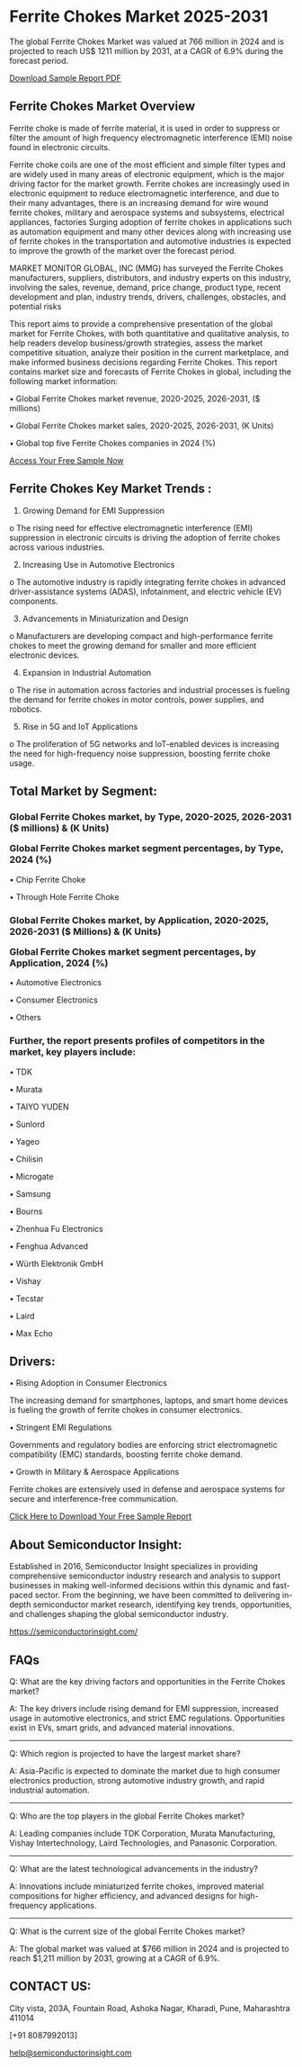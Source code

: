 <h1>Ferrite Chokes Market 2025-2031</h1>

The global Ferrite Chokes Market was valued at 766 million in 2024 and is projected to reach US$ 1211 million by 2031, at a CAGR of 6.9% during the forecast period.

[Download Sample Report PDF
](https://semiconductorinsight.com/download-sample-report/?product_id=88373)

<h2>Ferrite Chokes Market Overview</h2>

Ferrite choke is made of ferrite material, it is used in order to suppress or filter the amount of high frequency electromagnetic interference (EMI) noise found in electronic circuits.

Ferrite choke coils are one of the most efficient and simple filter types and are widely used in many areas of electronic equipment, which is the major driving factor for the market growth. Ferrite chokes are increasingly used in electronic equipment to reduce electromagnetic interference, and due to their many advantages, there is an increasing demand for wire wound ferrite chokes, military and aerospace systems and subsystems, electrical appliances, factories Surging adoption of ferrite chokes in applications such as automation equipment and many other devices along with increasing use of ferrite chokes in the transportation and automotive industries is expected to improve the growth of the market over the forecast period.

MARKET MONITOR GLOBAL, INC (MMG) has surveyed the Ferrite Chokes manufacturers, suppliers, distributors, and industry experts on this industry, involving the sales, revenue, demand, price change, product type, recent development and plan, industry trends, drivers, challenges, obstacles, and potential risks

This report aims to provide a comprehensive presentation of the global market for Ferrite Chokes, with both quantitative and qualitative analysis, to help readers develop business/growth strategies, assess the market competitive situation, analyze their position in the current marketplace, and make informed business decisions regarding Ferrite Chokes. This report contains market size and forecasts of Ferrite Chokes in global, including the following market information:

•	Global Ferrite Chokes market revenue, 2020-2025, 2026-2031, ($ millions)

•	Global Ferrite Chokes market sales, 2020-2025, 2026-2031, (K Units)

•	Global top five Ferrite Chokes companies in 2024 (%)

[Access Your Free Sample Now](https://semiconductorinsight.com/download-sample-report/?product_id=88373)

<h2>Ferrite Chokes Key Market Trends  :</h2>

1.	Growing Demand for EMI Suppression

o	The rising need for effective electromagnetic interference (EMI) suppression in electronic circuits is driving the adoption of ferrite chokes across various industries.

2.	Increasing Use in Automotive Electronics

o	The automotive industry is rapidly integrating ferrite chokes in advanced driver-assistance systems (ADAS), infotainment, and electric vehicle (EV) components.

3.	Advancements in Miniaturization and Design

o	Manufacturers are developing compact and high-performance ferrite chokes to meet the growing demand for smaller and more efficient electronic devices.

4.	Expansion in Industrial Automation

o	The rise in automation across factories and industrial processes is fueling the demand for ferrite chokes in motor controls, power supplies, and robotics.

5.	Rise in 5G and IoT Applications

o	The proliferation of 5G networks and IoT-enabled devices is increasing the need for high-frequency noise suppression, boosting ferrite choke usage.

<h2>Total Market by Segment:</h2>

<h3>Global Ferrite Chokes market, by Type, 2020-2025, 2026-2031 ($ millions) & (K Units)

Global Ferrite Chokes market segment percentages, by Type, 2024 (%)</h3>

•	Chip Ferrite Choke

•	Through Hole Ferrite Choke

<h3>Global Ferrite Chokes market, by Application, 2020-2025, 2026-2031 ($ Millions) & (K Units)

Global Ferrite Chokes market segment percentages, by Application, 2024 (%)</h3>


•	Automotive Electronics

•	Consumer Electronics

•	Others

<h3>Further, the report presents profiles of competitors in the market, key players include:</h3>

•	TDK

•	Murata

•	TAIYO YUDEN

•	Sunlord

•	Yageo

•	Chilisin

•	Microgate

•	Samsung

•	Bourns

•	Zhenhua Fu Electronics

•	Fenghua Advanced

•	Würth Elektronik GmbH

•	Vishay

•	Tecstar

•	Laird

•	Max Echo

<h2>Drivers:</h2>

•	Rising Adoption in Consumer Electronics

The increasing demand for smartphones, laptops, and smart home devices is fueling the growth of ferrite chokes in consumer electronics.

•	Stringent EMI Regulations

Governments and regulatory bodies are enforcing strict electromagnetic compatibility (EMC) standards, boosting ferrite choke demand.

•	Growth in Military & Aerospace Applications

Ferrite chokes are extensively used in defense and aerospace systems for secure and interference-free communication.


[Click Here to Download Your Free Sample Report 
](https://semiconductorinsight.com/download-sample-report/?product_id=88373)

<h2>About Semiconductor Insight:</h2>


Established in 2016, Semiconductor Insight specializes in providing comprehensive semiconductor industry research and analysis to support businesses in making well-informed decisions within this dynamic and fast-paced sector. From the beginning, we have been committed to delivering in-depth semiconductor market research, identifying key trends, opportunities, and challenges shaping the global semiconductor industry.

https://semiconductorinsight.com/



<h2>FAQs</h2>

Q: What are the key driving factors and opportunities in the Ferrite Chokes market?

A: The key drivers include rising demand for EMI suppression, increased usage in automotive electronics, and strict EMC regulations. Opportunities exist in EVs, smart grids, and advanced material innovations.

________________________________________


Q: Which region is projected to have the largest market share?

A: Asia-Pacific is expected to dominate the market due to high consumer electronics production, strong automotive industry growth, and rapid industrial automation.

________________________________________

Q: Who are the top players in the global Ferrite Chokes market?

A: Leading companies include TDK Corporation, Murata Manufacturing, Vishay Intertechnology, Laird Technologies, and Panasonic Corporation.

________________________________________

Q: What are the latest technological advancements in the industry?

A: Innovations include miniaturized ferrite chokes, improved material compositions for higher efficiency, and advanced designs for high-frequency applications.

________________________________________

Q: What is the current size of the global Ferrite Chokes market?

A: The global market was valued at $766 million in 2024 and is projected to reach $1,211 million by 2031, growing at a CAGR of 6.9%.



<h2>CONTACT US:</h2>

City vista, 203A, Fountain Road, Ashoka Nagar, Kharadi, Pune, Maharashtra 411014

[+91 8087992013]

help@semiconductorinsight.com


